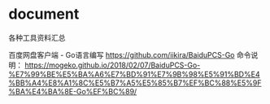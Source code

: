 # document
各种工具资料汇总

百度网盘客户端 - Go语言编写
https://github.com/iikira/BaiduPCS-Go
命令说明：
https://mogeko.github.io/2018/02/07/BaiduPCS-Go-%E7%99%BE%E5%BA%A6%E7%BD%91%E7%9B%98%E5%91%BD%E4%BB%A4%E8%A1%8C%E5%B7%A5%E5%85%B7%EF%BC%88%E5%9F%BA%E4%BA%8E-Go%EF%BC%89/
